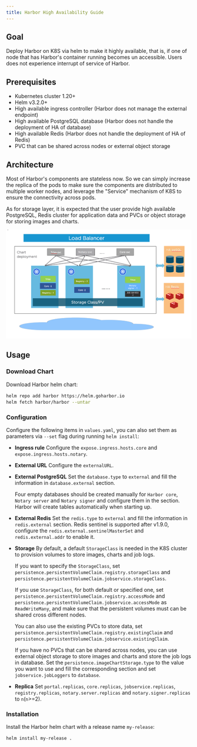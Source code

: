 ```yaml
---
title: Harbor High Availability Guide
---
```


## Goal

Deploy Harbor on K8S via helm to make it highly available, that is, if one of node that has Harbor's container running becomes un accessible. Users does not experience interrupt of service of Harbor.

## Prerequisites

- Kubernetes cluster 1.20+
- Helm v3.2.0+
- High available ingress controller (Harbor does not manage the external endpoint)
- High available PostgreSQL database (Harbor does not handle the deployment of HA of database)
- High available Redis (Harbor does not handle the deployment of HA of Redis)
- PVC that can be shared across nodes or external object storage

## Architecture

Most of Harbor's components are stateless now.  So we can simply increase the replica of the pods to make sure the components are distributed to multiple worker nodes, and leverage the "Service" mechanism of K8S to ensure the connectivity across pods.

As for storage layer, it is expected that the user provide high available PostgreSQL, Redis cluster for application data and PVCs or object storage for storing images and charts.

![HA](img/ha.png)

## Usage

### Download Chart

Download Harbor helm chart:

```bash
helm repo add harbor https://helm.goharbor.io
helm fetch harbor/harbor --untar
```

### Configuration

Configure the following items in `values.yaml`, you can also set them as parameters via `--set` flag during running `helm install`:

- **Ingress rule**
   Configure the `expose.ingress.hosts.core` and `expose.ingress.hosts.notary`.
- **External URL**
   Configure the `externalURL`.
- **External PostgreSQL**
   Set the `database.type` to `external` and fill the information in `database.external` section.

   Four empty databases should be created manually for `Harbor core`, `Notary server` and `Notary signer` and configure them in the section. Harbor will create tables automatically when starting up.
- **External Redis**
   Set the `redis.type` to `external` and fill the information in `redis.external` section.
   Redis sentinel is supported after v1.9.0, configure the `redis.external.sentinelMasterSet` and `redis.external.addr` to enable it.
- **Storage**
   By default, a default `StorageClass` is needed in the K8S cluster to provision volumes to store images, charts and job logs.

   If you want to specify the `StorageClass`, set `persistence.persistentVolumeClaim.registry.storageClass` and `persistence.persistentVolumeClaim.jobservice.storageClass`.

   If you use `StorageClass`, for both default or specified one, set `persistence.persistentVolumeClaim.registry.accessMode` and `persistence.persistentVolumeClaim.jobservice.accessMode` as `ReadWriteMany`, and make sure that the persistent volumes must can be shared cross different nodes.

   You can also use the existing PVCs to store data, set `persistence.persistentVolumeClaim.registry.existingClaim` and `persistence.persistentVolumeClaim.jobservice.existingClaim`.

   If you have no PVCs that can be shared across nodes, you can use external object storage to store images and charts and store the job logs in database. Set the `persistence.imageChartStorage.type` to the value you want to use and fill the corresponding section and set `jobservice.jobLoggers` to `database`.

- **Replica**
   Set `portal.replicas`, `core.replicas`, `jobservice.replicas`, `registry.replicas`, `notary.server.replicas` and `notary.signer.replicas` to `n`(`n`>=2).

### Installation

Install the Harbor helm chart with a release name `my-release`:  
```
helm install my-release .
```
